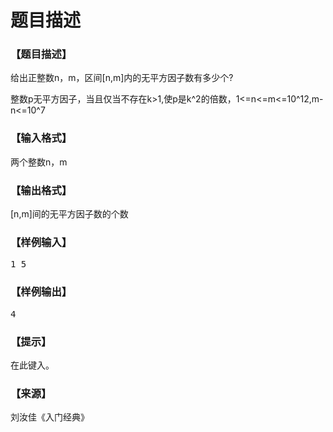 # 题目描述


<h3>
【题目描述】
</h3>
<p>
给出正整数n，m，区间[n,m]内的无平方因子数有多少个?
</p>
<p>
整数p无平方因子，当且仅当不存在k&gt;1,使p是k^2的倍数，1&lt;=n&lt;=m&lt;=10^12,m-n&lt;=10^7
</p>
<h3>
【输入格式】
</h3>
<p>
两个整数n，m
</p>
<h3>
【输出格式】
</h3>
<p>
[n,m]间的无平方因子数的个数
</p>
<h3>
【样例输入】
</h3>
<pre>1 5</pre>
<h3>
【样例输出】
</h3>
<pre>4</pre>
<h3>
【提示】
</h3>
<p>
在此键入。
</p>
<h3>
【来源】
</h3>
<p>
刘汝佳《入门经典》
</p>
